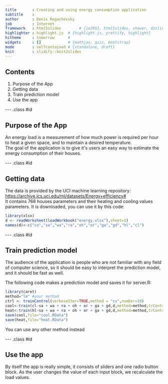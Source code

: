 ```yaml
---
title       : Creating and using energy consumption application
subtitle    : 
author      : Denis Rogachevsky 
job         : Internet
framework   : html5slides        # {io2012, html5slides, shower, dzslides, ...}
highlighter : highlight.js  # {highlight.js, prettify, highlight}
hitheme     : tomorrow      # 
widgets     : []            # {mathjax, quiz, bootstrap}
mode        : selfcontained # {standalone, draft}
knit        : slidify::knit2slides
---
```


## Contents

1. Purpose of the App
2. Getting data
3. Train prediction model
4. Use the app

--- .class #id 

## Purpose of the App


An energy load is a measurement of how much power is required per hour to heat a given space, and to maintain a desired temperature.   
The goal of the application is to give it's users an easy way to estimate the energy consumption of their houses.

--- .class #id 

## Getting data


The data is provided by the UCI machine learning repository: https://archive.ics.uci.edu/ml/datasets/Energy+efficiency#   
It contains 768 houses parameters and their heating and cooling values parameters.
It is downloaded, you can use it by this code:


```r
library(xlsx)
d <- readWorksheet(loadWorkbook("energy.xlsx"),sheet=1)
names(d)<-c("co","sa","wa","ra","oh","or","ga","gd","hl","cl")
```


--- .class #id 

## Train prediction model

The audience of the application is people who are not familiar with any field of computer science, so it should be easy to interpret the prediction model, and it should be fast as well.
   
The following code makes a prediction model and saves it for server.R:

```r
library(caret)
method="lm" #your method
ctrl <- trainControl(verboseIter=TRUE,method = "cv",number=10)
cool<-train(cl~sa + wa + ra + oh + or + ga + gd,d,method=method,trControl = ctrl)
heat<-train(hl~sa + wa + ra + oh + or + ga + gd,d,method=method,trControl = ctrl)
save(cool,file="cool.RData")
save(heat,file="heat.RData")
```
You can use any other method instead

--- .class #id 

## Use the app

By itself the app is really simple, it consists of sliders and one radio button block. As the user changes the value of each input block, we recalculate the load values.
